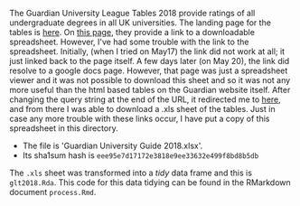 The Guardian University League Tables 2018 provide ratings of all undergraduate degrees in all UK universities. The landing page for the tables is [here](https://www.theguardian.com/education/ng-interactive/2017/may/16/university-league-tables-2018). On [this page](https://www.theguardian.com/education/2016/may/23/methodology-behind-the-guardian-university-guide-2017), they provide a link to a downloadable spreadsheet. However, I've had some trouble with the link to the spreadsheet. Initially, (when I tried on May17) the link did not work at all; it just linked back to the page itself. A few days later (on May 20), the link did resolve to a google docs page. However, that page was just a spreadsheet viewer and it was not possible to download this sheet and so it was not any more useful than the html based tables on the Guardian website itself. After changing the query string at the end of the URL, it redirected me to [here](https://docs.google.com/spreadsheets/d/1P1AiFGB5UFO0v26Ufe_3YNOT4lISK6DAaC8dvDRiVzs/edit#gid=1544561606), and from there I was able to download a .xls sheet of the tables. Just in case any more trouble with these links occur, I have put a copy of this spreadsheet in this directory.

* The file is 'Guardian University Guide 2018.xlsx'.
* Its sha1sum hash is `eee95e7d17172e3818e9ee33632e499f8bd8b5db`

The `.xls` sheet was transformed into a *tidy* data frame and this is `glt2018.Rda`. This code for this data tidying can be found in the RMarkdown document `process.Rmd`.


